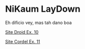 # NiKaum LayDown

Eh dificio vey, mas tah dano boa 

<a href="https://nika1-laydown.github.io/HTML/exercicio10/ex010.html" target="_blank">Site Droid Ex. 10</a>

<a href="https://nika1-laydown.github.io/HTML/exercicio11/ex011.html" target="_blank">Site Cordel Ex. 11</a>